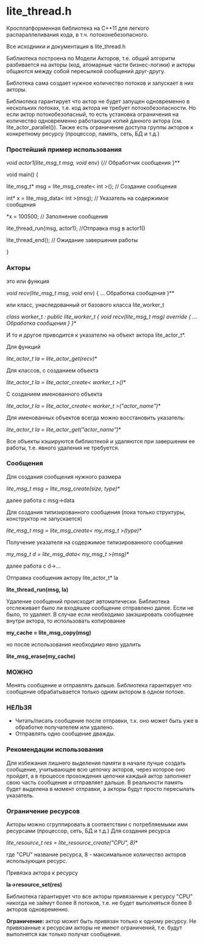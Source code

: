 ﻿# lite_thread.h

Кросплатформенная библиотека на С++11 для легкого распараллеливания кода, в т.ч. потоконебезопасного.

Все исходники и документация в lite_thread.h 

Библиотека построена по Модели Акторов, т.е. общий алгоритм разбивается на акторы (код, атомарные 
части бизнес-логики) и акторы общаются между собой пересылкой сообщений друг-другу. 

Библотека сама создает нужное количество потоков и запускает в них акторы. 

Библиотека гарантирует что актор не будет запущен одновременно в нескольких потоках, т.е. код актора 
не требует потокобезопасности. Но если актор потокобезопасный, то есть установка ограничения на 
количество одновременно работающих копий данного актора (см. lite_actor_parallel()). 
Также есть ограничение доступа группы акторов к конкретному ресурсу (процессор, память, сеть, БД и т.д.)

### Простейший пример использования

**void actor1(lite_msg_t* msg, void* env) {// Обработчик сообщения }**

void main() {

lite_msg_t* msg = lite_msg_create< int >(); // Создание сообщения 

int* x = lite_msg_data< int >(msg); // Указатель на содержимое сообщения

*x = 100500; // Заполнение сообщения

lite_thread_run(msg, actor1); //Отправка msg в actor1()

 lite_thread_end(); // Ожидание завершения работы

}


### Акторы
это или функция

**void recv(lite_msg_t* msg, void* env) {
 ... Обработка сообщения
}**

или класс, унаследованный от базового класса lite_worker_t 

**class worker_t : public lite_worker_t {
   void recv(lite_msg_t* msg) override {
       ... Обработка сообщения
   }
}**

И то и другое приводится к указателю на объект актора lite_actor_t*.

Для функций

**lite_actor_t* la = lite_actor_get(recv)**

Для классов, с созданием объекта

**lite_actor_t* la = lite_actor_create< worker_t >()** 

С созданием именованного объекта

**lite_actor_t* la = lite_actor_create< worker_t >("actor_name")**

Для именованных объектов всегда можно восстановить указатель:

**lite_actor_t* la = lite_actor_get("actor_name")**

Все объекты кэшируются библиотекой и удаляются при завершении ее работы, т.е. явного удаления не требуется.

### Сообщения
Для создания сообщения нужного размера

**lite_msg_t* msg = lite_msg_create(size, type)**

далее работа с msg->data

Для создания типизированного сообщения (пока только структуры, конструктор не запускается)

**lite_msg_t* msg = lite_msg_create< my_msg_t >(type)**

Получение указателя на содержимое типизированного сообщения

**my_msg_t* d = lite_msg_data< my_msg_t >(msg)**

далее работа с d->...

Отправка сообщения актору lite_actor_t* la

**lite_thread_run(msg, la)**

Удаление сообщений происходит автоматически. Библиотека отслеживает было ли входяшее сообщение 
отправлено далее. Если не было, то удаляет.
В случае если необходимо закэшировать сообщение внутри актора, то использовать копирование

**my_cache = lite_msg_copy(msg)**

но после использования необходимо явно удалить

**lite_msg_erase(my_cache)**

### МОЖНО
Менять сообщение и отправлять дальше. Библиотека гарантирует что сообщение обрабатывается 
только одним актором в одном потоке.

### НЕЛЬЗЯ
- Читать/писать сообщение после отправки, т.к. оно может быть уже в обработке получателем или удалено.
- Отправлять одно сообщение дважды.

### Рекомендации использования
Для избежания лишнего выделения памяти в начале лучше создать сообщение, учитывающее всю цепочку 
акторов, через которое оно пройдет, а в процессе прохождения цепочки каждый актор заполняет свою
часть сообщения и отправляет дальше. В реальности память будет выделена в момент отправки, а акторы 
будут просто пересылать указатель.

### Ограничение ресурсов
Акторы можно сгруппировать в соответствии с потребляемыми ими ресурсами (процессор, сеть, БД и т.д.)
Для создания ресурса 

**lite_resource_t* res = lite_resource_create("CPU", 8)**

где "CPU" название ресурса, 8 - максимальное количество акторов использующих ресурс.

Привязка актора к ресурсу

**la->resource_set(res)**

Библиотека гарантирует что все акторы привязанные к ресурсу "CPU" никогда не займут более 8 потоков, 
т.е. не будет выполняться более 8 акторов одновременно.

**Ограничение:** актор может быть привязан только к одному ресурсу.
Не привязанные к ресурсам акторы не имеют ограничений, т.е. будут выполнятся как только получат сообщение.

